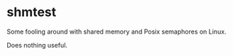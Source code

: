   shmtest
=======

Some fooling around with shared memory and Posix semaphores on Linux.

Does nothing useful.

